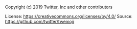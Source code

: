 Copyright (c) 2019 Twitter, Inc and other contributors

License: https://creativecommons.org/licenses/by/4.0/
Source: https://github.com/twitter/twemoji